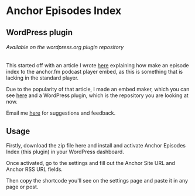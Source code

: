 # Anchor Episodes Index
## WordPress plugin
###### Available on the wordpress.org plugin repository

This started off with an article I wrote [here](https://jeswebdevelopment.com/add-an-episode-index-to-the-anchor-podcasts-embed-player/) explaining how make an episode index to the anchor.fm podcast player embed, as this is something that is lacking in the standard player. 

Due to the popularity of that article, I made an embed maker, which you can see [here](https://anchor-embed.jeswebdevelopment.com/) and a WordPress plugin, which is the repository you are looking at now. 

Email me [here](mailto:jesse@jeswebdevelopment.com) for suggestions and feedback.

## Usage

Firstly, download the zip file here and install and activate Anchor Episodes Index (this plugin) in your WordPress dashboard.

Once activated, go to the settings and fill out the Anchor Site URL and Anchor RSS URL fields. 

Then copy the shortcode you'll see on the settings page and paste it in any page or post. 

